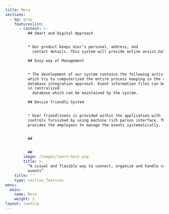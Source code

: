 ```yaml
---
title: More
sections:
  - bg: gray
    featureslist:
      - content: >-
          ## Smart and Digital Approach


          * Our product keeps User’s personal, address, and
            contact details. This system will provide online assist,help and search capabilities. Authentication is provided for this application so only registered users can access.

          ## Easy way of Management


          * The development of our system contains the following activities,
          which try to computerized the entire process keeping in the view of
          database integration approach. Event information files can be stored
          in centralized
            database which can be maintained by the system.

          ## Device friendly System


          * User friendliness is provided within the application with  numerous
          controls furnished by using machine rich person interface. This system
          provides the employees to manage the events systematically.


          ## 


          ##
        image: /images/learn-more.png
        title: >-
          “A visual and flexible way to connect, organize and handle college
          events”
    title: ''
    type: section_features
menu:
  main:
    name: More
    weight: 2
layout: landing
---
```


